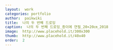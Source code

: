 ```yaml
---
layout:  work
categories: portfolio
author:  paikwiki
title:  나의 두 번째 드로잉
caption:  나의 두 번째 드로잉_종이에 연필_20×20㎝_2018
image:  http://www.placehold.it/300x300
thumb:  http://www.placehold.it/40x40
order:  2
---
```


